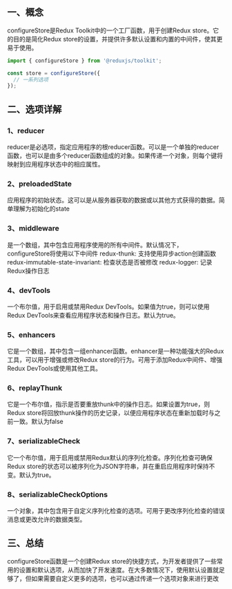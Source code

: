 ## 一、概念
configureStore是Redux Toolkit中的一个工厂函数，用于创建Redux store。它的目的是简化Redux store的设置，并提供许多默认设置和内置的中间件，使其更易于使用。
```jsx
import { configureStore } from '@reduxjs/toolkit';

const store = configureStore({
  // 一系列选项
});

```
## 二、选项详解
### 1、reducer
reducer是必选项，指定应用程序的根reducer函数。可以是一个单独的reducer函数，也可以是由多个reducer函数组成的对象。如果传递一个对象，则每个键将映射到应用程序状态中的相应属性。
### 2、preloadedState
应用程序的初始状态。这可以是从服务器获取的数据或以其他方式获得的数据。简单理解为初始化的state
### 3、middleware
是一个数组，其中包含应用程序使用的所有中间件。默认情况下，configureStore将使用以下中间件
redux-thunk: 支持使用异步action创建函数
redux-immutable-state-invariant: 检查状态是否被修改
redux-logger: 记录Redux操作日志
### 4、devTools
一个布尔值，用于启用或禁用Redux DevTools。如果值为true，则可以使用Redux DevTools来查看应用程序状态和操作日志。默认为true。
### 5、enhancers
 它是一个数组，其中包含一组enhancer函数。enhancer是一种功能强大的Redux工具，可以用于增强或修改Redux store的行为。可用于添加Redux中间件、增强Redux DevTools或使用其他工具。
### 6、replayThunk
它是一个布尔值，指示是否要重放thunk中的操作日志。如果设置为true，则Redux store将回放thunk操作的历史记录，以便应用程序状态在重新加载时与之前一致。默认为false
### 7、serializableCheck
它一个布尔值，用于启用或禁用Redux默认的序列化检查。序列化检查可确保Redux store的状态可以被序列化为JSON字符串，并在重启应用程序时保持不变。默认为true。
### 8、serializableCheckOptions
 一个对象，其中包含用于自定义序列化检查的选项。可用于更改序列化检查的错误消息或更改允许的数据类型。
## 三、总结
configureStore函数是一个创建Redux store的快捷方式，为开发者提供了一些常用的设置和默认选项，从而加快了开发速度。在大多数情况下，使用默认设置就足够了，但如果需要自定义更多的选项，也可以通过传递一个选项对象来进行更改

